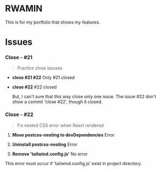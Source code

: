 # RWAMIN

This is for my portfolio that shows my features.

# Issues

### Close - #21

> Practice close issuses

- **close #21 #22**
  Only #21 closed

- **close #22**
  #22 closed

  But, I can't sure that this way close only one issue.
  The issue #22 don't show a commit 'close #22', though it closed.

### Close - #22

> Fix nested CSS error when React rendered

1. **Move postcss-nesting to devDependencies**
   Error

2. **Uninstall postcss-nesting**
   Error

3. **Remove 'tailwind.config.js'**
   No error

This error must occur if 'tailwind.config.js' exist in project directory.
